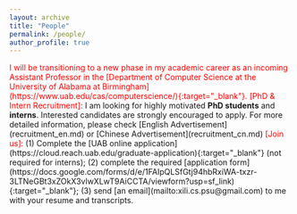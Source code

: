 ```yaml
---
layout: archive
title: "People"
permalink: /people/
author_profile: true
---
```


<span style="color: red;">
I will be transitioning to a new phase in my academic career as an incoming Assistant Professor in the [Department of Computer Science at the University of Alabama at Birmingham](https://www.uab.edu/cas/computerscience/){:target="_blank"}.
</span>

<span style="color: red;">
[PhD & Intern Recruitment]:
</span>
I am looking for highly motivated <strong>PhD students</strong> and <strong>interns</strong>. Interested candidates are strongly encouraged to apply. For more detailed information, please check [English Advertisement](recruitment_en.md) or [Chinese Advertisement](recruitment_cn.md)

<span style="color: red;">
[Join us]:
</span>
(1) Complete the [UAB online application](https://cloud.reach.uab.edu/graduate-application){:target="_blank"} (not required for interns); (2) complete the required [application form](https://docs.google.com/forms/d/e/1FAIpQLSfGtj94hbRxiWA-txzr-3LTNeGBt3xZOkX3vlwXLwT9AiCCTA/viewform?usp=sf_link){:target="_blank"}; (3) send [an email](mailto:xili.cs.psu@gmail.com) to me with your resume and transcripts.

<!-- contact me [by email](mailto:xzl45@psu.edu), together with resume, transcripts, and a brief introduction to your research interest. Please indicate [PhD/Research Intern Application] in the subject line to ensure your application receives proper attention.

For more detailed information, please check [English Advertisement](recruitment_en.md) or [Chinese Advertisement](recruitment_cn.md) -->